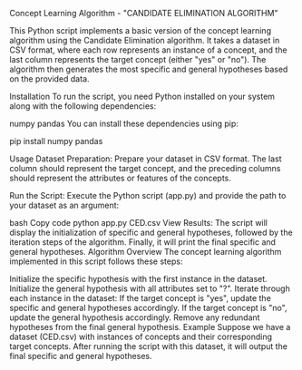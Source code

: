 Concept Learning Algorithm - "CANDIDATE ELIMINATION ALGORITHM"

This Python script implements a basic version of the concept learning algorithm using the Candidate Elimination algorithm. It takes a dataset in CSV format, where each row represents an instance of a concept, and the last column represents the target concept (either "yes" or "no"). The algorithm then generates the most specific and general hypotheses based on the provided data.

Installation
To run the script, you need Python installed on your system along with the following dependencies:

numpy
pandas
You can install these dependencies using pip:

pip install numpy pandas

Usage
Dataset Preparation: Prepare your dataset in CSV format. The last column should represent the target concept, and the preceding columns should represent the attributes or features of the concepts.

Run the Script: Execute the Python script (app.py) and provide the path to your dataset as an argument:

bash
Copy code
python app.py CED.csv
View Results: The script will display the initialization of specific and general hypotheses, followed by the iteration steps of the algorithm. Finally, it will print the final specific and general hypotheses.
Algorithm Overview
The concept learning algorithm implemented in this script follows these steps:

Initialize the specific hypothesis with the first instance in the dataset.
Initialize the general hypothesis with all attributes set to "?".
Iterate through each instance in the dataset:
If the target concept is "yes", update the specific and general hypotheses accordingly.
If the target concept is "no", update the general hypothesis accordingly.
Remove any redundant hypotheses from the final general hypothesis.
Example
Suppose we have a dataset (CED.csv) with instances of concepts and their corresponding target concepts. After running the script with this dataset, it will output the final specific and general hypotheses.
